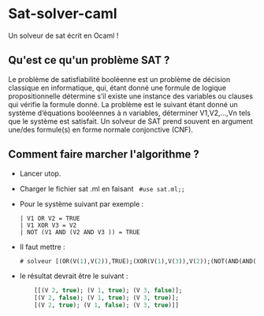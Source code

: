 # Sat-solver-caml 
Un solveur de sat écrit en Ocaml ! 

## Qu'est ce qu'un problème SAT ? 

Le problème de satisfiabilité booléenne est un problème de décision classique en informatique, qui,
étant donné une formule de logique propositionnelle détermine s’il existe une instance des variables
ou clauses qui vérifie la formule donné.
La problème est le suivant étant donné un système d’équations booléennes à n variables, déterminer
V1,V2,…,Vn tels que le système est satisfait.
Un solveur de SAT prend souvent en argument une/des formule(s) en forme normale conjonctive
(CNF).

## Comment faire marcher l'algorithme ? 
- Lancer utop.
- Charger le fichier sat .ml en faisant ``` #use sat.ml;;```
- Pour le système suivant par exemple :   
  
  ``` Pour le système :
  | V1 OR V2 = TRUE
  | V1 XOR V3 = V2
  | NOT (V1 AND (V2 AND V3 )) = TRUE
  ````
- Il faut mettre :
  ```ocaml 
  # solveur [(OR(V(1),V(2)),TRUE);(XOR(V(1),V(3)),V(2));(NOT(AND(AND(V(1),V(2)),V(3))),TRUE)] ;;
  ````
- le résultat devrait être le suivant :
  
  ```ocaml - : (eb * bool) list list =
      [[(V 2, true); (V 1, true); (V 3, false)];
      [(V 2, false); (V 1, true); (V 3, true)];
      [(V 2, true); (V 1, false); (V 3, true)]]
  ````
  
